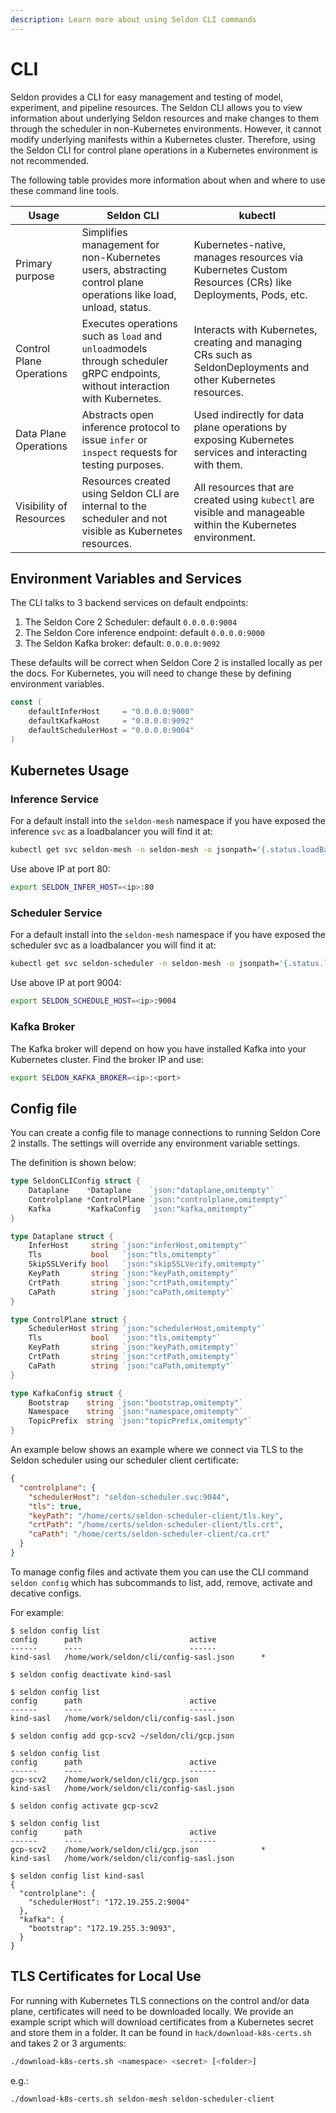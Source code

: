 ```yaml
---
description: Learn more about using Seldon CLI commands
---
```


# CLI

Seldon provides a CLI for easy management and testing of model, experiment, and pipeline resources. The Seldon CLI allows you to view information about underlying Seldon resources and make changes to them through the scheduler in non-Kubernetes environments. However, it cannot modify underlying manifests within a Kubernetes cluster. Therefore, using the Seldon CLI for control plane operations in a Kubernetes environment is not recommended.

&#x20;The following table provides more information about when and where to use these command line tools.

| Usage                    | Seldon CLI                                                                                                                   | kubectl                                                                                                        |
| ------------------------ | ---------------------------------------------------------------------------------------------------------------------------- | -------------------------------------------------------------------------------------------------------------- |
| Primary purpose          | Simplifies management for non-Kubernetes users, abstracting control plane operations like load, unload, status.              | Kubernetes-native, manages resources via Kubernetes Custom Resources (CRs) like Deployments, Pods, etc.        |
| Control Plane Operations | Executes operations such as `load` and `unload`models through scheduler gRPC endpoints, without interaction with Kubernetes. | Interacts with Kubernetes, creating and managing CRs such as SeldonDeployments and other Kubernetes resources. |
| Data Plane Operations    | Abstracts open inference protocol to issue `infer` or `inspect` requests for testing purposes.                               | Used indirectly for data plane operations by exposing Kubernetes services and interacting with them.           |
| Visibility of Resources  | Resources created using Seldon  CLI are internal to the scheduler and not visible as Kubernetes resources.                   | All resources that are created using `kubectl` are visible and manageable within the Kubernetes environment.   |

## Environment Variables and Services

The CLI talks to 3 backend services on default endpoints:

1. The Seldon Core 2 Scheduler: default `0.0.0.0:9004`
2. The Seldon Core inference endpoint: default `0.0.0.0:9000`
3. The Seldon Kafka broker: default: `0.0.0.0:9092`

These defaults will be correct when Seldon Core 2 is installed locally as per the docs. For Kubernetes, you will need to change these by defining environment variables.

```go
const (
	defaultInferHost     = "0.0.0.0:9000"
	defaultKafkaHost     = "0.0.0.0:9092"
	defaultSchedulerHost = "0.0.0.0:9004"
)
```

## Kubernetes Usage

### Inference Service

For a default install into the `seldon-mesh` namespace if you have exposed the inference `svc` as a loadbalancer you will find it at:

```sh
kubectl get svc seldon-mesh -n seldon-mesh -o jsonpath='{.status.loadBalancer.ingress[0].ip}'
```

Use above IP at port 80:

```sh
export SELDON_INFER_HOST=<ip>:80
```

### Scheduler Service

For a default install into the `seldon-mesh` namespace if you have exposed the scheduler svc as a loadbalancer you will find it at:

```sh
kubectl get svc seldon-scheduler -n seldon-mesh -o jsonpath='{.status.loadBalancer.ingress[0].ip}'
```

Use above IP at port 9004:

```sh
export SELDON_SCHEDULE_HOST=<ip>:9004
```

### Kafka Broker

The Kafka broker will depend on how you have installed Kafka into your Kubernetes cluster. Find the broker IP and use:

```sh
export SELDON_KAFKA_BROKER=<ip>:<port>
```

## Config file

You can create a config file to manage connections to running Seldon Core 2 installs. The settings will override any environment variable settings.

The definition is shown below:

```go
type SeldonCLIConfig struct {
	Dataplane    *Dataplane    `json:"dataplane,omitempty"`
	Controlplane *ControlPlane `json:"controlplane,omitempty"`
	Kafka        *KafkaConfig  `json:"kafka,omitempty"`
}

type Dataplane struct {
	InferHost     string `json:"inferHost,omitempty"`
	Tls           bool   `json:"tls,omitempty"`
	SkipSSLVerify bool   `json:"skipSSLVerify,omitempty"`
	KeyPath       string `json:"keyPath,omitempty"`
	CrtPath       string `json:"crtPath,omitempty"`
	CaPath        string `json:"caPath,omitempty"`
}

type ControlPlane struct {
	SchedulerHost string `json:"schedulerHost,omitempty"`
	Tls           bool   `json:"tls,omitempty"`
	KeyPath       string `json:"keyPath,omitempty"`
	CrtPath       string `json:"crtPath,omitempty"`
	CaPath        string `json:"caPath,omitempty"`
}

type KafkaConfig struct {
	Bootstrap    string `json:"bootstrap,omitempty"`
	Namespace    string `json:"namespace,omitempty"`
	TopicPrefix  string `json:"topicPrefix,omitempty"`
}
```

An example below shows an example where we connect via TLS to the Seldon scheduler using our scheduler client certificate:

```json
{
  "controlplane": {
  	"schedulerHost": "seldon-scheduler.svc:9044",
  	"tls": true,
  	"keyPath": "/home/certs/seldon-scheduler-client/tls.key",
  	"crtPath": "/home/certs/seldon-scheduler-client/tls.crt",
  	"caPath": "/home/certs/seldon-scheduler-client/ca.crt"
  }
}
```

To manage config files and activate them you can use the CLI command `seldon config` which has subcommands to list, add, remove, activate and decative configs.

For example:

```
$ seldon config list
config		path						active
------		----						------
kind-sasl	/home/work/seldon/cli/config-sasl.json		*

$ seldon config deactivate kind-sasl

$ seldon config list
config		path						active
------		----						------
kind-sasl	/home/work/seldon/cli/config-sasl.json

$ seldon config add gcp-scv2 ~/seldon/cli/gcp.json

$ seldon config list
config		path						active
------		----						------
gcp-scv2	/home/work/seldon/cli/gcp.json
kind-sasl	/home/work/seldon/cli/config-sasl.json

$ seldon config activate gcp-scv2

$ seldon config list
config		path						active
------		----						------
gcp-scv2	/home/work/seldon/cli/gcp.json	    		*
kind-sasl	/home/work/seldon/cli/config-sasl.json

$ seldon config list kind-sasl
{
  "controlplane": {
    "schedulerHost": "172.19.255.2:9004"
  },
  "kafka": {
    "bootstrap": "172.19.255.3:9093",
  }
}
```

## TLS Certificates for Local Use

For running with Kubernetes TLS connections on the control and/or data plane, certificates will need to be downloaded locally. We provide an example script which will download certificates from a Kubernetes secret and store them in a folder. It can be found in `hack/download-k8s-certs.sh` and takes 2 or 3 arguments:

```sh
./download-k8s-certs.sh <namespace> <secret> [<folder>]
```

e.g.:

```sh
./download-k8s-certs.sh seldon-mesh seldon-scheduler-client
```
